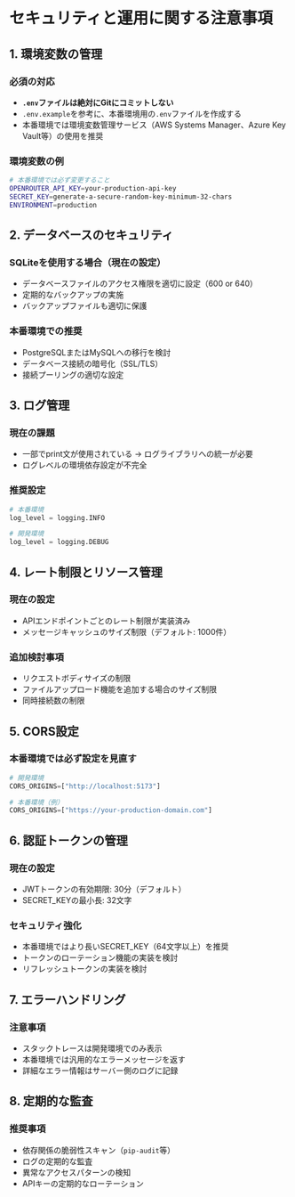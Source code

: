 # セキュリティと運用に関する注意事項

## 1. 環境変数の管理

### 必須の対応
- **`.env`ファイルは絶対にGitにコミットしない**
- `.env.example`を参考に、本番環境用の`.env`ファイルを作成する
- 本番環境では環境変数管理サービス（AWS Systems Manager、Azure Key Vault等）の使用を推奨

### 環境変数の例
```bash
# 本番環境では必ず変更すること
OPENROUTER_API_KEY=your-production-api-key
SECRET_KEY=generate-a-secure-random-key-minimum-32-chars
ENVIRONMENT=production
```

## 2. データベースのセキュリティ

### SQLiteを使用する場合（現在の設定）
- データベースファイルのアクセス権限を適切に設定（600 or 640）
- 定期的なバックアップの実施
- バックアップファイルも適切に保護

### 本番環境での推奨
- PostgreSQLまたはMySQLへの移行を検討
- データベース接続の暗号化（SSL/TLS）
- 接続プーリングの適切な設定

## 3. ログ管理

### 現在の課題
- 一部でprint文が使用されている → ログライブラリへの統一が必要
- ログレベルの環境依存設定が不完全

### 推奨設定
```python
# 本番環境
log_level = logging.INFO

# 開発環境
log_level = logging.DEBUG
```

## 4. レート制限とリソース管理

### 現在の設定
- APIエンドポイントごとのレート制限が実装済み
- メッセージキャッシュのサイズ制限（デフォルト: 1000件）

### 追加検討事項
- リクエストボディサイズの制限
- ファイルアップロード機能を追加する場合のサイズ制限
- 同時接続数の制限

## 5. CORS設定

### 本番環境では必ず設定を見直す
```python
# 開発環境
CORS_ORIGINS=["http://localhost:5173"]

# 本番環境（例）
CORS_ORIGINS=["https://your-production-domain.com"]
```

## 6. 認証トークンの管理

### 現在の設定
- JWTトークンの有効期限: 30分（デフォルト）
- SECRET_KEYの最小長: 32文字

### セキュリティ強化
- 本番環境ではより長いSECRET_KEY（64文字以上）を推奨
- トークンのローテーション機能の実装を検討
- リフレッシュトークンの実装を検討

## 7. エラーハンドリング

### 注意事項
- スタックトレースは開発環境でのみ表示
- 本番環境では汎用的なエラーメッセージを返す
- 詳細なエラー情報はサーバー側のログに記録

## 8. 定期的な監査

### 推奨事項
- 依存関係の脆弱性スキャン（`pip-audit`等）
- ログの定期的な監査
- 異常なアクセスパターンの検知
- APIキーの定期的なローテーション